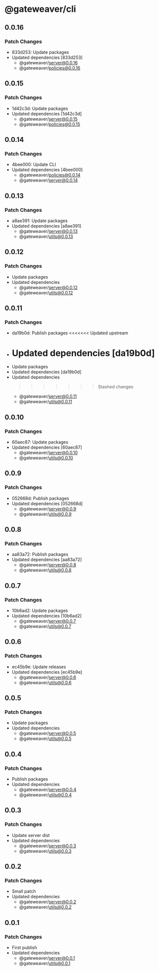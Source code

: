 # @gateweaver/cli

## 0.0.16

### Patch Changes

- 833d253: Update packages
- Updated dependencies [833d253]
  - @gateweaver/server@0.0.16
  - @gateweaver/policies@0.0.16

## 0.0.15

### Patch Changes

- 1d42c3d: Update packages
- Updated dependencies [1d42c3d]
  - @gateweaver/server@0.0.15
  - @gateweaver/policies@0.0.15

## 0.0.14

### Patch Changes

- 4bee000: Update CLI
- Updated dependencies [4bee000]
  - @gateweaver/policies@0.0.14
  - @gateweaver/server@0.0.14

## 0.0.13

### Patch Changes

- a8ae391: Update packages
- Updated dependencies [a8ae391]
  - @gateweaver/server@0.0.13
  - @gateweaver/utils@0.0.13

## 0.0.12

### Patch Changes

- Update packages
- Updated dependencies
  - @gateweaver/server@0.0.12
  - @gateweaver/utils@0.0.12

## 0.0.11

### Patch Changes

- da19b0d: Publish packages
  <<<<<<< Updated upstream
- # Updated dependencies [da19b0d]
- Update packages
- Updated dependencies [da19b0d]
- Updated dependencies
  > > > > > > > Stashed changes
  - @gateweaver/server@0.0.11
  - @gateweaver/utils@0.0.11

## 0.0.10

### Patch Changes

- 60aec87: Update packages
- Updated dependencies [60aec87]
  - @gateweaver/server@0.0.10
  - @gateweaver/utils@0.0.10

## 0.0.9

### Patch Changes

- 052668d: Publish packages
- Updated dependencies [052668d]
  - @gateweaver/server@0.0.9
  - @gateweaver/utils@0.0.9

## 0.0.8

### Patch Changes

- aa83a72: Publish packages
- Updated dependencies [aa83a72]
  - @gateweaver/server@0.0.8
  - @gateweaver/utils@0.0.8

## 0.0.7

### Patch Changes

- 10b6ad2: Update packages
- Updated dependencies [10b6ad2]
  - @gateweaver/server@0.0.7
  - @gateweaver/utils@0.0.7

## 0.0.6

### Patch Changes

- ec45b9e: Update releases
- Updated dependencies [ec45b9e]
  - @gateweaver/server@0.0.6
  - @gateweaver/utils@0.0.6

## 0.0.5

### Patch Changes

- Update packages
- Updated dependencies
  - @gateweaver/server@0.0.5
  - @gateweaver/utils@0.0.5

## 0.0.4

### Patch Changes

- Publish packages
- Updated dependencies
  - @gateweaver/server@0.0.4
  - @gateweaver/utils@0.0.4

## 0.0.3

### Patch Changes

- Update server dist
- Updated dependencies
  - @gateweaver/server@0.0.3
  - @gateweaver/utils@0.0.3

## 0.0.2

### Patch Changes

- Small patch
- Updated dependencies
  - @gateweaver/server@0.0.2
  - @gateweaver/utils@0.0.2

## 0.0.1

### Patch Changes

- First publish
- Updated dependencies
  - @gateweaver/server@0.0.1
  - @gateweaver/utils@0.0.1
